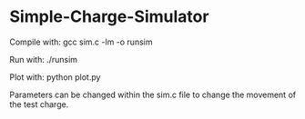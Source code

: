 # Simple-Charge-Simulator

Compile with:
gcc sim.c -lm -o runsim

Run with:
./runsim

Plot with:
python plot.py

Parameters can be changed within the sim.c file to change the movement of the test charge.

